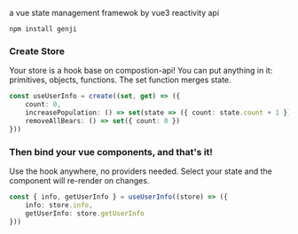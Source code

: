 a vue state management framewok by vue3 reactivity api



```
npm install genji
```

### Create Store

Your store is a hook base on compostion-api! You can put anything in it: primitives, objects, functions. The set function merges state.

```ts
const useUserInfo = create((set, get) => ({
	count: 0,
    increasePopulation: () => set(state => ({ count: state.count + 1 })),
    removeAllBears: () => set({ count: 0 })
}))
```
### Then bind your vue components, and that's it!


Use the hook anywhere, no providers needed. Select your state and the component will re-render on changes.

```ts
const { info, getUserInfo } = useUserInfo((store) => ({
    info: store.info,
    getUserInfo: store.getUserInfo
}))
```